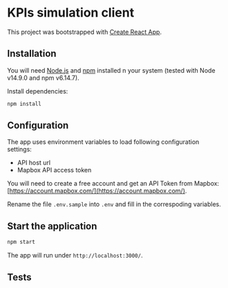 # KPIs simulation client

This project was bootstrapped with [Create React App](https://github.com/facebook/create-react-app).

## Installation

You will need [Node.js](https://nodejs.org/en/) and [npm](https://docs.npmjs.com/downloading-and-installing-node-js-and-npm) installed n your system (tested with Node v14.9.0 and npm v6.14.7).

Install dependencies:

```bash
npm install
```

## Configuration

The app uses environment variables to load following configuration settings:

- API host url
- Mapbox API access token

You will need to create a free account and get an API Token from Mapbox: [https://account.mapbox.com/](https://account.mapbox.com/).

Rename the file `.env.sample` into `.env` and fill in the correspoding variables.

## Start the application

```bash
npm start
```

The app will run under `http://localhost:3000/`.

## Tests
